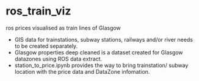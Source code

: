 # ros_train_viz
ros prices visualised as train lines of Glasgow

* GIS data for trainstations, subway stations, railways and/or river needs to be created separately.
* Glasgow properties deep cleaned is a dataset created for Glasgow datazones using ROS data extract.  
* station_to_price.ipynb provides the way to bring trainstation/ subway location with the price data and DataZone infomation.